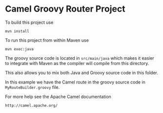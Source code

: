 Camel Groovy Router Project
===========================

To build this project use

    mvn install

To run this project from within Maven use

    mvn exec:java

The groovy source code is located in `src/main/java` which makes it
easier to integrate with Maven as the compiler will compile from this directory.

This also allows you to mix both Java and Groovy source code in this folder.

In this example we have the Camel route in the groovy source code in `MyRouteBuilder.groovy` file.


For more help see the Apache Camel documentation

    http://camel.apache.org/

